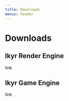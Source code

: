 ```yaml
---
title: Downloads
menus: header
---
```


# Downloads

## Ikyr Render Engine

link

## Ikyr Game Engine

link

